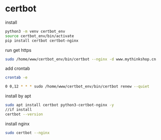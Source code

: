 # certbot

install

```sh
python3 -m venv certbot_env
source certbot_env/bin/activate
pip install certbot certbot-nginx
```

run get https

```sh
sudo /home/www/certbot_env/bin/certbot --nginx -d www.mythinkshop.cn
```

add crontab 
```sh
crontab -e

0 0,12 * * * sudo /home/www/certbot_env/bin/certbot renew --quiet

```

install by apt

```sh
sudo apt install certbot python3-certbot-nginx -y
//if install
certbot --version
```

install nginx
```sh
sudo certbot --nginx
```